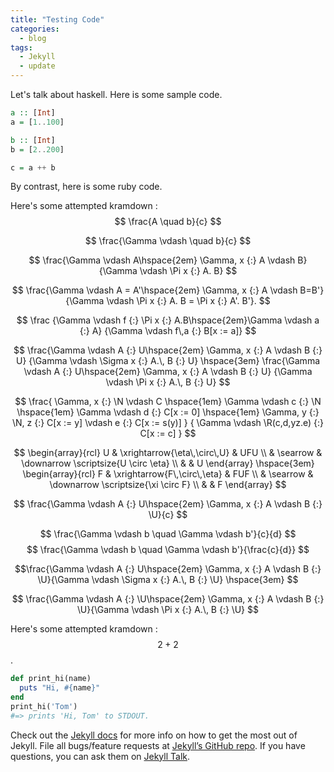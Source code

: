 ```yaml
---
title: "Testing Code"
categories:
  - blog
tags:
  - Jekyll
  - update
---
```


Let's talk about haskell. Here is some sample code. 

```haskell
a :: [Int]
a = [1..100]

b :: [Int]
b = [2..200]

c = a ++ b
```
By contrast, here is some ruby code.

Here's some attempted kramdown : 
$$ \frac{A \quad b}{c} $$

$$ \frac{\Gamma \vdash \quad b}{c} $$

$$ \frac{\Gamma \vdash A\hspace{2em} \Gamma, x {:} A \vdash B}
{\Gamma \vdash \Pi x {:} A. B} $$

$$ \frac{\Gamma \vdash A = A'\hspace{2em} \Gamma, x {:} A \vdash B=B'}
{\Gamma \vdash \Pi x {:} A. B = \Pi x {:} A'. B'}. $$


$$
\frac
{\Gamma \vdash f {:} \Pi x {:} A.B\hspace{2em}\Gamma \vdash a {:} A}
{\Gamma \vdash f\,a {:} B[x := a]}
$$

$$
\frac{\Gamma \vdash A {:} U\hspace{2em} \Gamma, x {:} A \vdash B {:} U}
{\Gamma \vdash \Sigma x {:} A.\, B {:} U}
\hspace{3em} 
\frac{\Gamma \vdash A {:} U\hspace{2em} \Gamma, x {:} A \vdash B {:} U}
{\Gamma \vdash \Pi x {:} A.\, B {:} U}
$$

$$
\frac{
\Gamma, x {:} \N \vdash C
\hspace{1em}
\Gamma \vdash c {:} \N
\hspace{1em}
\Gamma \vdash d {:} C[x := 0]
\hspace{1em}
\Gamma, y {:} \N, z {:} C[x := y] \vdash e {:} C[x := s(y)]
}
{
\Gamma \vdash \R(c,d,yz.e) {:} C[x := c]
}
$$

$$
\begin{array}{rcl}
U & \xrightarrow{\eta\,\circ\,U} & UFU \\
  & \searrow    & \downarrow \scriptsize{U \circ \eta} \\
  &             & U
\end{array}
\hspace{3em} 
\begin{array}{rcl}
F & \xrightarrow{F\,\circ\,\eta} & FUF \\
  & \searrow    & \downarrow \scriptsize{\xi \circ F} \\
  &             & F
\end{array}
$$


$$ \frac{\Gamma \vdash A {:} U\hspace{2em} \Gamma, x {:} A \vdash B {:} \U}{c} $$

$$ \frac{\Gamma \vdash b \quad \Gamma \vdash  b'}{c}{d} $$
$$ \frac{\Gamma \vdash b \quad \Gamma \vdash  b'}{\frac{c}{d}} $$

$$\frac{\Gamma \vdash A {:} U\hspace{2em} \Gamma, x {:} A \vdash B {:} \U}{\Gamma \vdash \Sigma x {:} A.\, B {:} \U} \hspace{3em} $$

$$ \frac{\Gamma \vdash A {:} \U\hspace{2em} \Gamma, x {:} A \vdash B {:} \U}{\Gamma \vdash \Pi x {:} A.\, B {:} \U} $$



Here's some attempted kramdown : $$2 + 2$$.

```ruby
def print_hi(name)
  puts "Hi, #{name}"
end
print_hi('Tom')
#=> prints 'Hi, Tom' to STDOUT.
```

Check out the [Jekyll docs][jekyll-docs] for more info on how to get the most out of Jekyll. File all bugs/feature requests at [Jekyll’s GitHub repo][jekyll-gh]. If you have questions, you can ask them on [Jekyll Talk][jekyll-talk].

[jekyll-docs]: https://jekyllrb.com/docs/home
[jekyll-gh]:   https://github.com/jekyll/jekyll
[jekyll-talk]: https://talk.jekyllrb.com/
